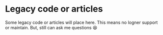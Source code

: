 # Legacy code or articles

Some legacy code or articles will place here. This means no logner support or maintain. But, still can ask me questions :laughing:
